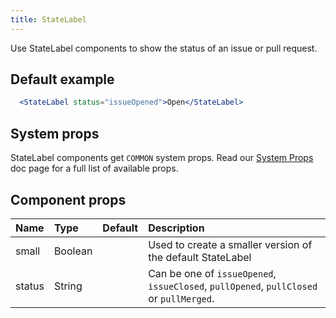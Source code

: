 ```yaml
---
title: StateLabel
---
```

Use StateLabel components to show the status of an issue or pull request.

## Default example

```.jsx live
  <StateLabel status="issueOpened">Open</StateLabel>
```

## System props

StateLabel components get `COMMON` system props. Read our [System Props](/components/docs/system-props) doc page for a full list of available props.

## Component props

| Name | Type | Default | Description |
| :- | :- | :-: | :- |
| small | Boolean | | Used to create a smaller version of the default StateLabel |
| status | String | | Can be one of `issueOpened`, `issueClosed`, `pullOpened`, `pullClosed` or `pullMerged`.
